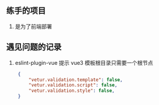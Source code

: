 ## 练手的项目
1. 是为了前端部署

## 遇见问题的记录
1. eslint-plugin-vue 提示 vue3 模板根目录只需要一个根节点
   ~~~json
    {
        "vetur.validation.template": false,
        "vetur.validation.script": false,
        "vetur.validation.style": false,
    }
   ~~~